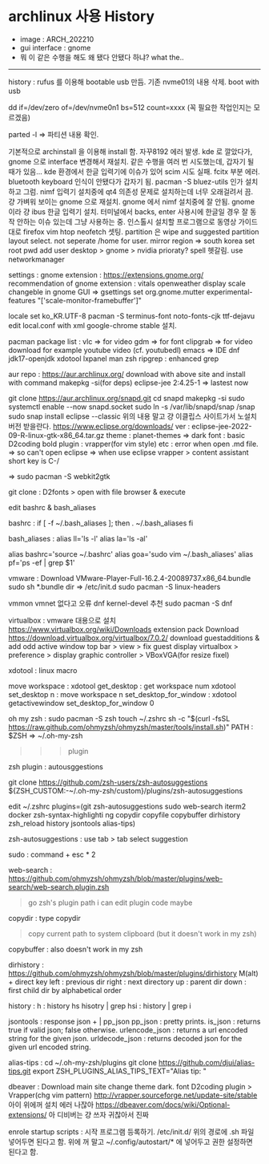 
# archlinux 사용 History

- image : ARCH_202210
- gui interface : gnome
- 뭐 이 같은 수행을 해도 왜 됐다 안됐다 하냐? what the..
-------
 history : rufus 를 이용해 bootable usb 만듬. 
 기존 nvme01의 내용 삭제.
boot with usb

dd if=/dev/zero of=/dev/nvme0n1 bs=512 count=xxxx
(꼭 필요한 작업인지는 모르겠음)

parted -l => 파티션 내용 확인. 

기본적으로 archinstall 을 이용해 install 함.
자꾸8192 에러 발생. 
kde 로 깔았다가, gnome 으로 interface 변경해서 재설치.
같은 수행을 여러 번 시도했는데, 갑자기 될 때가 있음...
kde 환경에서 한글 입력기에 이슈가 있어 scim 시도 실패.
fcitx 부분 에러. bluetooth keyboard 인식이 안됐다가 갑자기 됨. 
pacman -S bluez-utils 인가 설치하고 그럼.
nimf 입력기 설치중에 qt4 의존성 문제로 설치하는데 너무 오래걸려서 끔.
걍 가벼워 보이는 gnome 으로 재설치. 
gnome 에서 nimf 설치중에 잘 안됨. gnome 이라 걍 ibus 한글 입력기 설치.
터미널에서 backs, enter 사용시에 한글일 경우 잘 동작 안하는 이슈 있는데 그냥 사용하는 중. 
인스톨시 설치할 프로그램으로 동영상 가이드대로 firefox vim htop neofetch 셋팅.
partition 은 wipe and suggested partition layout select.
not seperate /home for user. 
mirror region => south korea
set root pwd
add user
desktop > gnome > nvidia prioraty? spell 헷갈림. 
use networkmanager


settings :
gnome extension :
https://extensions.gnome.org/
recommendation of gnome extension :
vitals
openweather
display scale changeble in gnome GUI =>
gsettings set org.gnome.mutter experimental-features "['scale-monitor-framebuffer']"



locale set ko_KR.UTF-8
pacman -S terminus-font noto-fonts-cjk ttf-dejavu
edit local.conf with xml 
google-chrome stable 설치.   


pacman package list :
vlc => for video 
gdm => for font
clipgrab => for video download for example youtube video
(cf. youtubedl)
emacs => IDE 
dnf
jdk17-openjdk
xdotool
lxpanel
man
zsh
ripgrep : enhanced grep


aur repo : https://aur.archlinux.org/
download with above site and install with command makepkg -si(for deps)
eclipse-jee 2:4.25-1 => lastest now 

git clone https://aur.archlinux.org/snapd.git
cd snapd
makepkg -si
sudo systemctl enable --now snapd.socket
sudo ln -s /var/lib/snapd/snap /snap
sudo snap install eclipse --classic
위의 내용 말고 걍 이클립스 사이트가서 노설치 버전 받을란다.
https://www.eclipse.org/downloads/
ver : eclipse-jee-2022-09-R-linux-gtk-x86_64.tar.gz
theme : planet-themes => dark
font : basic D2coding bold
plugin : vrapper(for vim style)
etc : error when open .md file.
=> so can't open eclipse 
=> when use eclipse vrapper > content assistant short key is C-/



=> sudo pacman -S webkit2gtk






git clone :
D2fonts > open with file browser & execute


edit bashrc & bash_aliases

bashrc : 
if [ -f ~/.bash_aliases ]; then
    . ~/.bash_aliases
fi

bash_aliases : 
alias ll='ls -l'
alias la='ls -al'

alias bashrc='source ~/.bashrc'
alias goa='sudo vim ~/.bash_aliases'
alias pf='ps -ef | grep $1'


vmware :
Download VMware-Player-Full-16.2.4-20089737.x86_64.bundle
sudo sh *.bundle
dir => /etc/init.d
sudo pacman -S linux-headers

vmmon
vmnet
없다고 오류
dnf kernel-devel 추천
sudo pacman -S dnf


virtualbox :
vmware 대용으로 설치
https://www.virtualbox.org/wiki/Downloads
extension pack Download
https://download.virtualbox.org/virtualbox/7.0.2/
download guestadditions & add odd 
active window top bar > view > fix guest display 
virtualbox > preference > display graphic controller > VBoxVGA(for resize fixel)

  

xdotool : linux macro

move workspace :
xdotool get_desktop : get workspace num
xdotool set_desktop n : move workspace n
set_desktop_for_window : xdotool getactivewindow set_desktop_for_window 0


oh my zsh : 
sudo pacman -S zsh
touch ~/.zshrc
sh -c "$(curl -fsSL https://raw.github.com/ohmyzsh/ohmyzsh/master/tools/install.sh)"
PATH : $ZSH => ~/.oh-my-zsh
>>> plugin


zsh plugin :
autousggestions

git clone https://github.com/zsh-users/zsh-autosuggestions ${ZSH_CUSTOM:-~/.oh-my-zsh/custom}/plugins/zsh-autosuggestions


edit ~/.zshrc
plugins=(git zsh-autosuggestions sudo web-search iterm2 docker zsh-syntax-highlighti    ng copydir copyfile copybuffer dirhistory zsh_reload history jsontools alias-tips)

zsh-autosuggestions : use tab > tab select suggestion

sudo : command + esc * 2

web-search : https://github.com/ohmyzsh/ohmyzsh/blob/master/plugins/web-search/web-search.plugin.zsh
> go zsh's plugin path i can edit plugin code maybe

copydir : type copydir
> copy current path to system clipboard
(but it doesn't work in my zsh)

copybuffer : also doesn't work in my zsh

dirhistory : https://github.com/ohmyzsh/ohmyzsh/blob/master/plugins/dirhistory
M(alt) + direct key
left : previous dir
right : next directory
up : parent dir
down : first child dir by alphabetical order

history :
h : history
hs hisotry | grep
hsi : history | grep i

jsontools : response json + | pp_json
pp_json : pretty prints.
is_json : returns true if valid json; false otherwise.
urlencode_json : returns a url encoded string for the given json.
urldecode_json : returns decoded json for the given url encoded string.





alias-tips :
cd ~/.oh-my-zsh/plugins
git clone https://github.com/djui/alias-tips.git
export ZSH_PLUGINS_ALIAS_TIPS_TEXT="Alias tip: "


dbeaver :
Download main site
change theme dark. font D2coding
plugin > Vrapper(chg vim pattern)
http://vrapper.sourceforge.net/update-site/stable
아이 위에꺼 설치 에러 나잖아
https://dbeaver.com/docs/wiki/Optional-extensions/
아 디비버는 걍 쓰자 귀찮아서 진짜 



enrole startup scripts : 시작 프로그램 등록하기.
/etc/init.d/
위의 경로에 .sh 파일 넣어두면 된다고 함.
위에 꺼 말고
~/.config/autostart/*
에 넣어두고 권한 설정하면 된다고 함.



